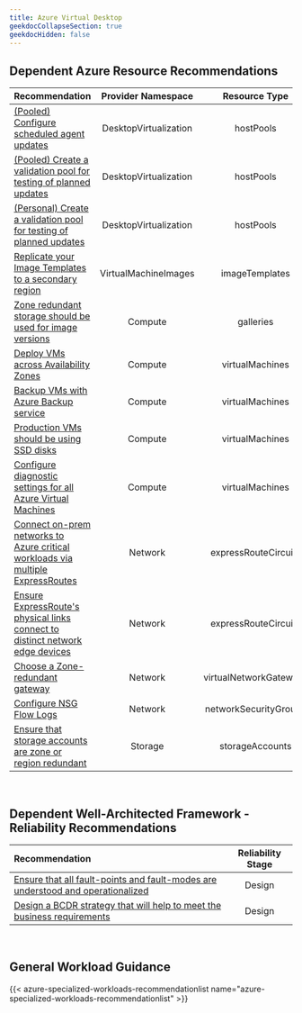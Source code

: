```yaml
---
title: Azure Virtual Desktop
geekdocCollapseSection: true
geekdocHidden: false
---
```


## Dependent Azure Resource Recommendations

| Recommendation                                                                                                                                                                                                                                                                    |  Provider Namespace   |     Resource Type      |
| :-------------------------------------------------------------------------------------------------------------------------------------------------------------------------------------------------------------------------------------------------------------------------------- | :-------------------: | :--------------------: |
| [(Pooled) Configure scheduled agent updates](../../../Azure-Proactive-Resiliency-Library-v2/azure-resources/DesktopVirtualization/hostPools/#pooled-configure-scheduled-agent-updates)                                                                                            | DesktopVirtualization |       hostPools        |
| [(Pooled) Create a validation pool for testing of planned updates](../../../Azure-Proactive-Resiliency-Library-v2/azure-resources/DesktopVirtualization/hostPools/#pooled-create-a-validation-pool-for-testing-of-planned-updates)                                                | DesktopVirtualization |       hostPools        |
| [(Personal) Create a validation pool for testing of planned updates](../../../Azure-Proactive-Resiliency-Library-v2/azure-resources/DesktopVirtualization/hostPools/#personal-create-a-validation-pool-for-testing-of-planned-updates)                                            | DesktopVirtualization |       hostPools        |
| [Replicate your Image Templates to a secondary region](../../../Azure-Proactive-Resiliency-Library-v2/azure-resources/VirtualMachineImages/imageTemplates/)                                                                                                                       | VirtualMachineImages  |     imageTemplates     |
| [Zone redundant storage should be used for image versions](../../../Azure-Proactive-Resiliency-Library-v2/azure-resources/VirtualMachineImages/imageTemplates/#replicate-your-image-templates-to-a-secondary-regions)                                                             |        Compute        |       galleries        |
| [Deploy VMs across Availability Zones](../../../Azure-Proactive-Resiliency-Library-v2/azure-resources/Compute/virtualMachines/#deploy-vms-across-availability-zones)                                                                                                              |        Compute        |    virtualMachines     |
| [Backup VMs with Azure Backup service](../../../Azure-Proactive-Resiliency-Library-v2/azure-resources/Compute/virtualMachines/#backup-vms-with-azure-backup-services)                                                                                                             |        Compute        |    virtualMachines     |
| [Production VMs should be using SSD disks](../../../Azure-Proactive-Resiliency-Library-v2/azure-resources/Compute/virtualMachines/#production-vms-should-be-using-ssd-disks)                                                                                                      |        Compute        |    virtualMachines     |
| [Configure diagnostic settings for all Azure Virtual Machines](../../../Azure-Proactive-Resiliency-Library-v2/azure-resources/Compute/virtualMachines/#configure-diagnostic-settings-for-all-azure-virtual-machines)                                                              |        Compute        |    virtualMachines     |
| [Connect on-prem networks to Azure critical workloads via multiple ExpressRoutes](../../../Azure-Proactive-Resiliency-Library-v2/azure-resources/Network/expressRouteCircuits/#connect-on-prem-networks-to-azure-critical-workloads-via-multiple-expressroutes)                   |        Network        |  expressRouteCircuits  |
| [Ensure ExpressRoute's physical links connect to distinct network edge devices](../../..https://azure.github.io/Azure-Proactive-Resiliency-Library-v2/azure-resources/Network/expressRouteCircuits/#ensure-expressroutes-physical-links-connect-to-distinct-network-edge-devices) |        Network        |  expressRouteCircuits  |
| [Choose a Zone-redundant gateway](../../../Azure-Proactive-Resiliency-Library-v2/azure-resources/Network/virtualNetworkGateways/#choose-a-zone-redundant-gateway)                                                                                                                 |        Network        | virtualNetworkGateways |
| [Configure NSG Flow Logs](../../../Azure-Proactive-Resiliency-Library-v2/azure-resources/Network/networkSecurityGroups/#configure-nsg-flow-logs)                                                                                                                                  |        Network        | networkSecurityGroups  |
| [Ensure that storage accounts are zone or region redundant](../../../Azure-Proactive-Resiliency-Library-v2/azure-resources/Storage/storageAccounts/#ensure-that-storage-accounts-are-zone-or-region-redundant)                                                                    |        Storage        |    storageAccounts     |

<br>

## Dependent Well-Architected Framework - Reliability Recommendations

| Recommendation                                                                                                                                                                                                                      | Reliability Stage |
| :---------------------------------------------------------------------------------------------------------------------------------------------------------------------------------------------------------------------------------- | :---------------: |
| [Ensure that all fault-points and fault-modes are understood and operationalized](../../../Azure-Proactive-Resiliency-Library-v2/azure-waf/design/#ensure-that-all-fault-points-and-fault-modes-are-understood-and-operationalized) |      Design       |
| [Design a BCDR strategy that will help to meet the business requirements](../../../Azure-Proactive-Resiliency-Library-v2/azure-waf/design/#design-a-bcdr-strategy-that-will-help-to-meet-the-business-requirements)                 |      Design       |

<br>

## General Workload Guidance

{{< azure-specialized-workloads-recommendationlist name="azure-specialized-workloads-recommendationlist" >}}
